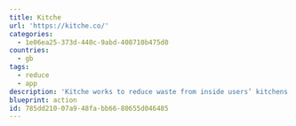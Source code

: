 ```yaml
---
title: Kitche
url: 'https://kitche.co/'
categories:
  - 1e06ea25-373d-440c-9abd-408710b475d0
countries:
  - gb
tags:
  - reduce
  - app
description: 'Kitche works to reduce waste from inside users’ kitchens and makes it easier than ever before to manage food at home, saving money and reducing food waste all within one app. Scan receipts and stop wasting money!'
blueprint: action
id: 785dd210-07a9-48fa-bb66-80655d046485
---
```

